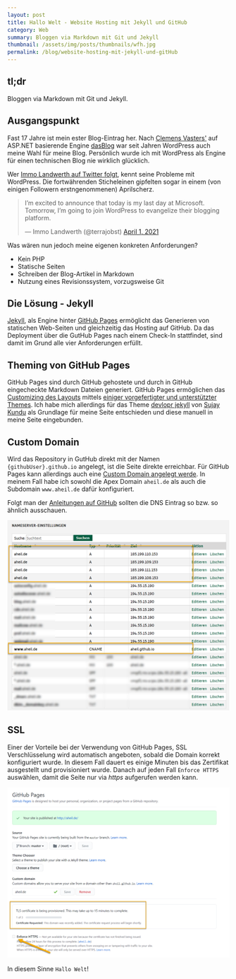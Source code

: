 ```yaml
---
layout: post
title: Hallo Welt - Website Hosting mit Jekyll und GitHub
category: Web
summary: Bloggen via Markdown mit Git und Jekyll
thumbnail: /assets/img/posts/thumbnails/wfh.jpg
permalink: /blog/website-hosting-mit-jekyll-und-gitHub
---
```


## tl;dr

Bloggen via Markdown mit Git und Jekyll.

## Ausgangspunkt

Fast 17 Jahre ist mein ester Blog-Eintrag her. Nach [Clemens Vasters'](https://twitter.com/clemensv) auf ASP.NET basierende Engine [dasBlog](https://github.com/poppastring/dasblog-core) war seit Jahren WordPress auch meine Wahl für meine Blog. Persönlich wurde ich mit WordPress als Engine für einen technischen Blog nie wirklich glücklich. 

Wer [Immo Landwerth auf Twitter folgt](https://twitter.com/terrajobst), kennt seine Probleme mit WordPress. Die fortwährenden Sticheleinen gipfelten sogar in einem (von einigen Followern erstngenommenen) Aprilscherz.

<blockquote class="twitter-tweet"><p lang="en" dir="ltr">I’m excited to announce that today is my last day at Microsoft. Tomorrow, I’m going to join WordPress to evangelize their blogging platform.</p>&mdash; Immo Landwerth (@terrajobst) <a href="https://twitter.com/terrajobst/status/1377627947708919821?ref_src=twsrc%5Etfw">April 1, 2021</a></blockquote> <script async src="https://platform.twitter.com/widgets.js" charset="utf-8"></script>


Was wären nun jedoch meine eigenen konkreten Anforderungen? 

* Kein PHP
* Statische Seiten
* Schreiben der Blog-Artikel in Markdown
* Nutzung eines Revisionssystem, vorzugsweise Git

## Die Lösung - Jekyll 

[Jekyll](https://jekyllrb.com/), als Engine hinter [GitHub Pages](https://pages.github.io) ermöglicht das Generieren von statischen Web-Seiten und gleichzeitig das Hosting auf GitHub. Da das Deployment über die GutHub Pages nach einem Check-In stattfindet, sind damit im Grund alle vier Anforderungen erfüllt. 

## Theming von GitHub Pages 

GitHub Pages sind durch GitHub gehostete und durch in GitHub eingecheckte Markdown Dateien generiert. GitHub Pages ermöglichen das [Customizing des Layouts](https://docs.github.com/en/pages/setting-up-a-github-pages-site-with-jekyll/adding-a-theme-to-your-github-pages-site-using-jekyll) mittels [einiger vorgefertigter und unterstützter Themes](https://pages.github.com/themes/). Ich habe mich allerdings für das Theme [devlopr jekyll](https://devlopr.netlify.app/) von [Sujay Kundu](https://sujaykundu.com/) als Grundlage für meine Seite entschieden und diese manuell in meine Seite eingebunden.

## Custom Domain 

Wird das Repository in GutHub direkt mit der Namen `{githubUser}.github.io` angelegt, ist die Seite direkte erreichbar. Für GitHub Pages kann allerdings auch eine [Custom Domain angelegt werde](https://docs.github.com/en/pages/configuring-a-custom-domain-for-your-github-pages-site/managing-a-custom-domain-for-your-github-pages-site). In meinem Fall habe ich sowohl die Apex Domain `aheil.de` als auch die Subdomain `www.aheil.de`  dafür konfiguriert. 

Folgt man der [Anleitungen auf GitHub](https://docs.github.com/en/pages/configuring-a-custom-domain-for-your-github-pages-site/managing-a-custom-domain-for-your-github-pages-site) sollten die DNS Eintrag so bzw. so ähnlich ausschauen.

![](/assets/img/posts/2021-04-27-11-26-47.png)

## SSL

Einer der Vorteile bei der Verwendung von GitHub Pages, SSL Verschlüsselung wird automatisch angeboten, sobald die Domain korrekt konfiguriert wurde. In diesem Fall dauert es einige Minuten bis das Zertifikat ausgestellt und provisioniert wurde. Danach auf jeden Fall `Enforce HTTPS` auswählen, damit die Seite nur via *https* aufgerufen  werden kann. 

![](/assets/img/posts/2021-04-27-11-48-59.png)

In diesem Sinne `Hallo Welt`! 
